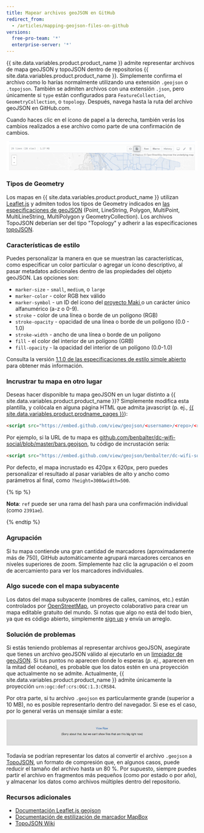 ```yaml
---
title: Mapear archivos geoJSON en GitHub
redirect_from:
  - /articles/mapping-geojson-files-on-github
versions:
  free-pro-team: '*'
  enterprise-server: '*'
---
```


{{ site.data.variables.product.product_name }} admite representar archivos de mapa geoJSON y topoJSON dentro de repositorios {{ site.data.variables.product.product_name }}. Simplemente confirma el archivo como lo harías normalmente utilizando una extensión `.geojson` o `.topojson`. También se admiten archivos con una extensión `.json`, pero únicamente si `type` están configurados para `FeatureCollection`, `GeometryCollection`, o `topology`. Después, navega hasta la ruta del archivo geoJSON en GitHub.com.

Cuando haces clic en el ícono de papel a la derecha, también verás los cambios realizados a ese archivo como parte de una confirmación de cambios.

![Captura de pantalla de conmutación de representación de fuente](/assets/images/help/repository/source-render-toggle-geojson.png)

### Tipos de Geometry

Los mapas en {{ site.data.variables.product.product_name }} utilizan [Leaflet.js](http://leafletjs.com) y admiten todos los tipos de Geometry indicados en [las especificaciones de geoJSON](http://www.geojson.org/geojson-spec.html) (Point, LineString, Polygon, MultiPoint, MultiLineString, MultiPolygon y GeometryCollection). Los archivos TopoJSON deberían ser del tipo "Topology" y adherir a las especificaciones [topoJSON](https://github.com/mbostock/topojson/wiki/Specification).

### Características de estilo

Puedes personalizar la manera en que se muestran las características, como especificar un color particular o agregar un ícono descriptivo, al pasar metadatos adicionales dentro de las propiedades del objeto geoJSON. Las opciones son:

* `marker-size` - `small`, `medium`, o `large`
* `marker-color` - color RGB hex válido
* `marker-symbol` - un ID del ícono del [proyecto Maki ](http://mapbox.com/maki/) o un carácter único alfanumérico (a-z o 0-9).
* `stroke` - color de una línea o borde de un polígono (RGB)
* `stroke-opacity` - opacidad de una línea o borde de un polígono (0.0 - 1.0)
* `stroke-width` - ancho de una línea o borde de un polígono
* `fill` - el color del interior de un polígono (GRB)
* `fill-opacity` - la opacidad del interior de un polígono (0.0-1.0)

Consulta la versión [1.1.0 de las especificaciones de estilo simple abierto](https://github.com/mapbox/simplestyle-spec/tree/master/1.1.0) para obtener más información.

### Incrustrar tu mapa en otro lugar

Deseas hacer disponible tu mapa geoJSON en un lugar distinto a {{ site.data.variables.product.product_name }}? Simplemente modifica esta plantilla, y colócala en alguna página HTML que admita javascript (p. ej., [{{ site.data.variables.product.prodname_pages }}](http://pages.github.com)):

```html
<script src="https://embed.github.com/view/geojson/<username>/<repo>/<ref>/<path_to_file>"></script>
```

Por ejemplo, si la URL de tu mapa es [github.com/benbalter/dc-wifi-social/blob/master/bars.geojson](https://github.com/benbalter/dc-wifi-social/blob/master/bars.geojson), tu código de incrustación sería:

```html
<script src="https://embed.github.com/view/geojson/benbalter/dc-wifi-social/master/bars.geojson"></script>
```

Por defecto, el mapa incrustado es 420px x 620px, pero puedes personalizar el resultado al pasar variables de alto y ancho como parámetros al final, como `?height=300&width=500`.

{% tip %}

**Nota**: `ref` puede ser una rama del hash para una confirmación individual (como `2391ae`).

{% endtip %}

### Agrupación

Si tu mapa contiende una gran cantidad de marcadores (aproximadamente más de 750), GitHub automáticamente agrupará marcadores cercanos en niveles superiores de zoom. Simplemente haz clic la agrupación o el zoom de acercamiento para ver los marcadores individuales.

### Algo sucede con el mapa subyacente

Los datos del mapa subyacente (nombres de calles, caminos, etc.) están controlados por [OpenStreetMap](http://www.openstreetmap.org/), un proyecto colaborativo para crear un mapa editable gratuito del mundo. Si notas que algo no está del todo bien, ya que es código abierto, simplemente [sign up](https://www.openstreetmap.org/user/new) y envía un arreglo.

### Solución de problemas

Si estás teniendo problemas al representar archivos geoJSON, asegúrate que tienes un archivo geoJSON válido al ejecutarlo en un [limpiador de geoJSON](http://geojsonlint.com/). Si tus puntos no aparecen donde lo esperas (<em>p. ej.</em>, aparecen en la mitad del océano), es probable que los datos estén en una proyección que actualmente no se admite. Actualmente, {{ site.data.variables.product.product_name }} admite únicamente la proyección `urn:ogc:def:crs:OGC:1.3:CRS84`.

Por otra parte, si tu archivo `.geojson` es particularmente grande (superior a 10 MB), no es posible representarlo dentro del navegador. Si ese es el caso, por lo general verás un mensaje similar a este:

![Archivo de gran tamaño](/assets/images/help/repository/view_raw.png)

Todavía se podrían representar los datos al convertir el archivo `.geojson` a [TopoJSON](https://github.com/mbostock/topojson), un formato de compresión que, en algunos casos, puede reducir el tamaño del archivo hasta un 80 %. Por supuesto, siempre puedes partir el archivo en fragmentos más pequeños (como por estado o por año), y almacenar los datos como archivos múltiples dentro del repositorio.

### Recursos adicionales

* [Documentación Leaflet.js geojson](http://leafletjs.com/examples/geojson.html)
* [Documentación de estilización de marcador MapBox](http://www.mapbox.com/developers/simplestyle/)
* [TopoJSON Wiki](https://github.com/mbostock/topojson/wiki)
